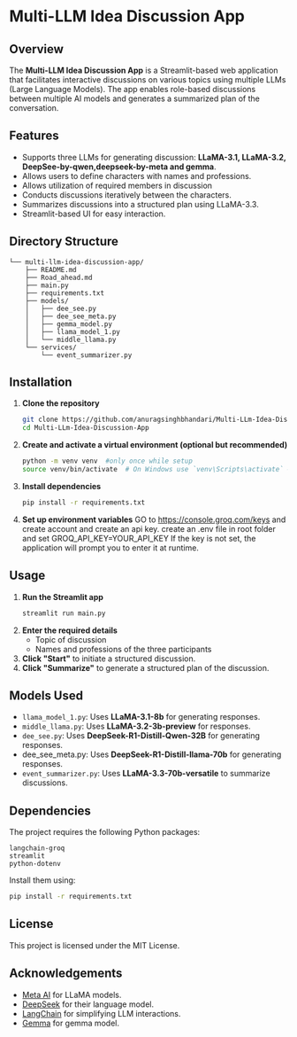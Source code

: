 # Multi-LLM Idea Discussion App

## Overview
The **Multi-LLM Idea Discussion App** is a Streamlit-based web application that facilitates interactive discussions on various topics using multiple LLMs (Large Language Models). The app enables role-based discussions between multiple AI models and generates a summarized plan of the conversation.

## Features
- Supports three LLMs for generating discussion: **LLaMA-3.1, LLaMA-3.2, DeepSee-by-qwen,deepseek-by-meta and gemma**.
- Allows users to define characters with names and professions.
- Allows utilization of required members in discussion
- Conducts discussions iteratively between the characters.
- Summarizes discussions into a structured plan using LLaMA-3.3.
- Streamlit-based UI for easy interaction.

## Directory Structure
```
└── multi-llm-idea-discussion-app/
    ├── README.md
    ├── Road_ahead.md
    ├── main.py
    ├── requirements.txt
    ├── models/
    │   ├── dee_see.py
    │   ├── dee_see_meta.py
    │   ├── gemma_model.py
    │   ├── llama_model_1.py
    │   └── middle_llama.py
    └── services/
        └── event_summarizer.py

```

## Installation
1. **Clone the repository**
   ```sh
   git clone https://github.com/anuragsinghbhandari/Multi-LLm-Idea-Discussion-App.git
   cd Multi-LLm-Idea-Discussion-App
   ```
2. **Create and activate a virtual environment (optional but recommended)**
   ```sh
   python -m venv venv  #only once while setup
   source venv/bin/activate  # On Windows use `venv\Scripts\activate` #everytime you open the directory
   ```
3. **Install dependencies**
   ```sh
   pip install -r requirements.txt
   ```
4. **Set up environment variables**
   GO to https://console.groq.com/keys and create account and create an api key.
   create an .env file in root folder and set GROQ_API_KEY=YOUR_API_KEY
   If the key is not set, the application will prompt you to enter it at runtime.

## Usage
1. **Run the Streamlit app**
   ```sh
   streamlit run main.py
   ```
2. **Enter the required details**
   - Topic of discussion
   - Names and professions of the three participants
3. **Click "Start"** to initiate a structured discussion.
4. **Click "Summarize"** to generate a structured plan of the discussion.

## Models Used
- `llama_model_1.py`: Uses **LLaMA-3.1-8b** for generating responses.
- `middle_llama.py`: Uses **LLaMA-3.2-3b-preview** for responses.
- `dee_see.py`: Uses **DeepSeek-R1-Distill-Qwen-32B** for generating responses.
-  dee_see_meta.py: Uses **DeepSeek-R1-Distill-llama-70b** for generating responses.
- `event_summarizer.py`: Uses **LLaMA-3.3-70b-versatile** to summarize discussions.

## Dependencies
The project requires the following Python packages:
```
langchain-groq
streamlit
python-dotenv
```
Install them using:
```sh
pip install -r requirements.txt
```

## License
This project is licensed under the MIT License.

## Acknowledgements
- [Meta AI](https://ai.facebook.com/research/) for LLaMA models.
- [DeepSeek](https://www.deepseek.com/) for their language model.
- [LangChain](https://www.langchain.com/) for simplifying LLM interactions.
- [Gemma](https://www.ai.google.dev/) for gemma model.

